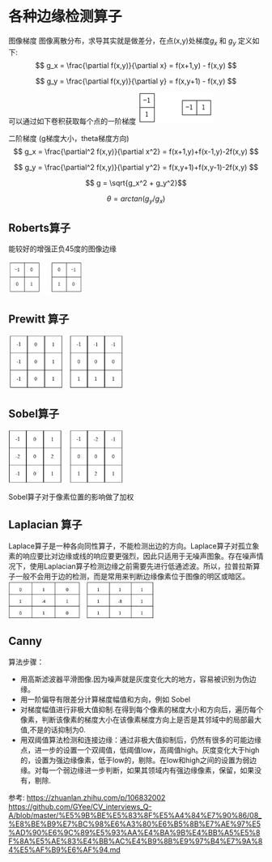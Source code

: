 # 各种边缘检测算子
图像梯度
图像离散分布，求导其实就是做差分，在点(x,y)处梯度$g_x$ 和 $g_y$ 定义如下:
$$ g_x = \frac{\partial f(x,y)}{\partial x} = f(x+1,y) - f(x,y) $$

$$ g_y = \frac{\partial f(x,y)}{\partial y} = f(x,y+1) - f(x,y) $$

可以通过如下卷积获取每个点的一阶梯度
![20200704_110648_52](assets/20200704_110648_52.png)

二阶梯度 (g梯度大小，theta梯度方向)
$$ g_x = \frac{\partial^2 f(x,y)}{\partial x^2} =
f(x+1,y)+f(x-1,y)-2f(x,y) $$

$$ g_y = \frac{\partial^2 f(x,y)}{\partial y^2} =
f(x,y+1)+f(x,y-1)-2f(x,y) $$

$$ g = \sqrt{g_x^2 + g_y^2}$$

$$ \theta = arctan(g_y/g_x)$$

## Roberts算子
能较好的增强正负45度的图像边缘

![20200704_111818_14](assets/20200704_111818_14.png)

## Prewitt 算子

![20200704_111838_49](assets/20200704_111838_49.png)

## Sobel算子

![20200704_111946_20](assets/20200704_111946_20.png)

Sobel算子对于像素位置的影响做了加权

## Laplacian 算子
Laplace算子是一种各向同性算子，不能检测出边的方向。Laplace算子对孤立象素的响应要比对边缘或线的响应要更强烈，因此只适用于无噪声图象。存在噪声情况下，使用Laplacian算子检测边缘之前需要先进行低通滤波。所以，拉普拉斯算子一般不会用于边的检测，而是常用来判断边缘像素位于图像的明区或暗区。
![20200704_112012_31](assets/20200704_112012_31.png)

## Canny
算法步骤：
- 用高斯滤波器平滑图像.因为噪声就是灰度变化大的地方，容易被识别为伪边缘。
- 用一阶偏导有限差分计算梯度幅值和方向，例如 Sobel
- 对梯度幅值进行非极大值抑制.在得到每个像素的梯度大小和方向后，遍历每个像素，判断该像素的梯度大小在该像素梯度方向上是否是其邻域中的局部最大值,不是的话抑制为0.
- 用双阈值算法检测和连接边缘：通过非极大值抑制后，仍然有很多的可能边缘点，进一步的设置一个双阈值，低阈值low，高阈值high。灰度变化大于high的，设置为强边缘像素，低于low的，剔除。在low和high之间的设置为弱边缘。对每一个弱边缘进一步判断，如果其领域内有强边缘像素，保留，如果没有，剔除.

参考: https://zhuanlan.zhihu.com/p/106832002
https://github.com/GYee/CV_interviews_Q-A/blob/master/%E5%9B%BE%E5%83%8F%E5%A4%84%E7%90%86/08_%E8%BE%B9%E7%BC%98%E6%A3%80%E6%B5%8B%E7%AE%97%E5%AD%90%E6%9C%89%E5%93%AA%E4%BA%9B%E4%BB%A5%E5%8F%8A%E5%AE%83%E4%BB%AC%E4%B9%8B%E9%97%B4%E7%9A%84%E5%AF%B9%E6%AF%94.md
